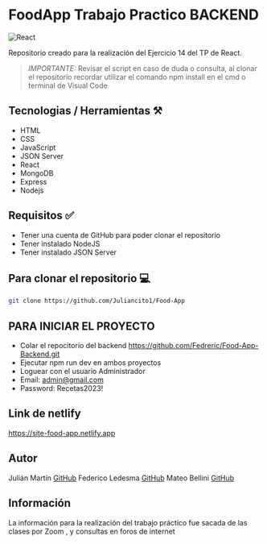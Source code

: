 # FoodApp Trabajo Practico BACKEND 
![React](https://cdn.cdnlogo.com/logos/r/85/react.svg)

Repositorio creado para la realización del Ejercicio 14 del TP de React.

>*IMPORTANTE:* Revisar el script en caso de duda o consulta, al clonar el repositorio recordar utilizar el comando npm install en el cmd o terminal de Visual Code
## Tecnologias / Herramientas ⚒️

- HTML
- CSS
- JavaScript
- JSON Server
- React
- MongoDB
- Express
- Nodejs

## Requisitos ✅
- Tener una cuenta de GitHub para poder clonar el repositorio
- Tener instalado NodeJS
- Tener instalado JSON Server

## Para clonar el repositorio 💻

```bash
git clone https://github.com/Juliancito1/Food-App
```
## PARA INICIAR EL PROYECTO
- Colar el repocitorio del backend https://github.com/Fedreric/Food-App-Backend.git
- Ejecutar npm run dev en ambos proyectos
- Loguear con el usuario Administrador
- Email: admin@gmail.com
- Password: Recetas2023!

## Link de netlify
https://site-food-app.netlify.app

## Autor 
Julián Martín [GitHub](https://github.com/Juliancito1)
Federico Ledesma [GitHub](https://github.com/Fedreric)
Mateo Bellini [GitHub](https://github.com/Mateo872)

## Información
La información para la realización del trabajo práctico fue sacada de las clases por Zoom , y consultas en foros de internet